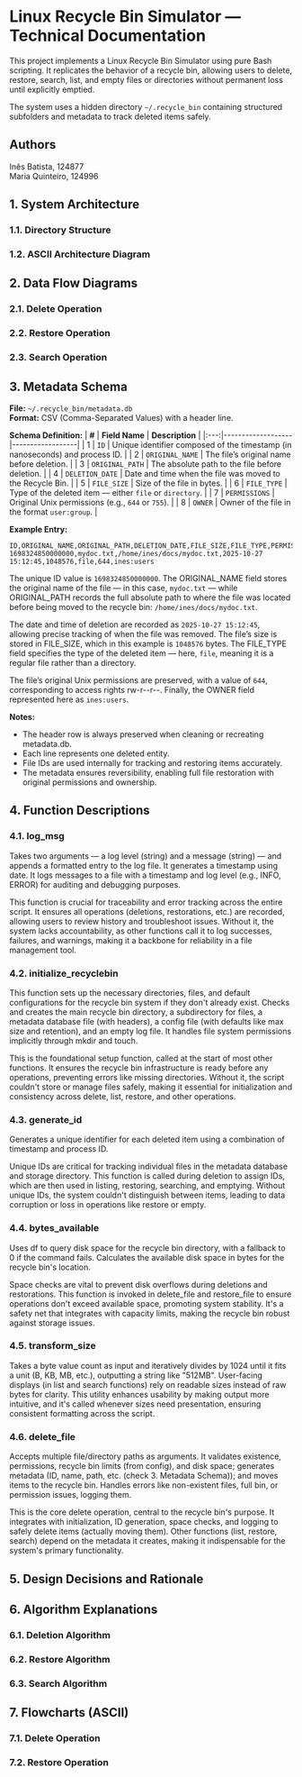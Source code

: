 # Linux Recycle Bin Simulator — Technical Documentation
This project implements a Linux Recycle Bin Simulator using pure Bash scripting.
It replicates the behavior of a recycle bin, allowing users to delete, restore, search, list, and empty files or directories without permanent loss until explicitly emptied.

The system uses a hidden directory `~/.recycle_bin` containing structured subfolders and metadata to track deleted items safely.

## Authors
Inês Batista, 124877<br>
Maria Quinteiro, 124996

## 1. System Architecture
### 1.1. Directory Structure


### 1.2. ASCII Architecture Diagram


## 2. Data Flow Diagrams
### 2.1. Delete Operation


### 2.2. Restore Operation


### 2.3. Search Operation


## 3. Metadata Schema
**File:** `~/.recycle_bin/metadata.db`  
**Format:** CSV (Comma-Separated Values) with a header line.

**Schema Definition:**
| **#** | **Field Name** | **Description** |
|:---:|-------------------|------------------|
| 1 | `ID` | Unique identifier composed of the timestamp (in nanoseconds) and process ID. |
| 2 | `ORIGINAL_NAME` | The file’s original name before deletion. |
| 3 | `ORIGINAL_PATH` | The absolute path to the file before deletion. |
| 4 | `DELETION_DATE` | Date and time when the file was moved to the Recycle Bin. |
| 5 | `FILE_SIZE` | Size of the file in bytes. |
| 6 | `FILE_TYPE` | Type of the deleted item — either `file` or `directory`. |
| 7 | `PERMISSIONS` | Original Unix permissions (e.g., `644` or `755`). |
| 8 | `OWNER` | Owner of the file in the format `user:group`. |


**Example Entry:**
```csv
ID,ORIGINAL_NAME,ORIGINAL_PATH,DELETION_DATE,FILE_SIZE,FILE_TYPE,PERMISSIONS,OWNER
1698324850000000,mydoc.txt,/home/ines/docs/mydoc.txt,2025-10-27 15:12:45,1048576,file,644,ines:users
```
The unique ID value is ```1698324850000000```.
The ORIGINAL_NAME field stores the original name of the file — in this case, ```mydoc.txt``` — while ORIGINAL_PATH records the full absolute path to where the file was located before being moved to the recycle bin: ```/home/ines/docs/mydoc.txt```.

The date and time of deletion are recorded as ```2025-10-27 15:12:45```, allowing precise tracking of when the file was removed.
The file’s size is stored in FILE_SIZE, which in this example is ```1048576``` bytes.
The FILE_TYPE field specifies the type of the deleted item — here, ```file```, meaning it is a regular file rather than a directory.

The file’s original Unix permissions are preserved, with a value of ```644```, corresponding to access rights rw-r--r--.
Finally, the OWNER field represented here as ```ines:users```.

**Notes:**
* The header row is always preserved when cleaning or recreating metadata.db.
* Each line represents one deleted entity.
* File IDs are used internally for tracking and restoring items accurately.
* The metadata ensures reversibility, enabling full file restoration with original permissions and ownership.


## 4. Function Descriptions
### 4.1. log_msg
Takes two arguments — a log level (string) and a message (string) — and appends a formatted entry to the log file. It generates a timestamp using date.
It logs messages to a file with a timestamp and log level (e.g., INFO, ERROR) for auditing and debugging purposes.

This function is crucial for traceability and error tracking across the entire script. It ensures all operations (deletions, restorations, etc.) are recorded, allowing users to review history and troubleshoot issues. Without it, the system lacks accountability, as other functions call it to log successes, failures, and warnings, making it a backbone for reliability in a file management tool.

### 4.2. initialize_recyclebin
This function sets up the necessary directories, files, and default configurations for the recycle bin system if they don't already exist.
Checks and creates the main recycle bin directory, a subdirectory for files, a metadata database file (with headers), a config file (with defaults like max size and retention), and an empty log file. It handles file system permissions implicitly through mkdir and touch.

This is the foundational setup function, called at the start of most other functions. It ensures the recycle bin infrastructure is ready before any operations, preventing errors like missing directories. Without it, the script couldn't store or manage files safely, making it essential for initialization and consistency across delete, list, restore, and other operations.

### 4.3. generate_id
Generates a unique identifier for each deleted item using a combination of timestamp and process ID.

Unique IDs are critical for tracking individual files in the metadata database and storage directory. This function is called during deletion to assign IDs, which are then used in listing, restoring, searching, and emptying. Without unique IDs, the system couldn't distinguish between items, leading to data corruption or loss in operations like restore or empty.

### 4.4. bytes_available
Uses df to query disk space for the recycle bin directory, with a fallback to 0 if the command fails. Calculates the available disk space in bytes for the recycle bin's location.

Space checks are vital to prevent disk overflows during deletions and restorations. This function is invoked in delete_file and restore_file to ensure operations don't exceed available space, promoting system stability. It's a safety net that integrates with capacity limits, making the recycle bin robust against storage issues.

### 4.5. transform_size
Takes a byte value count as input and iteratively divides by 1024 until it fits a unit (B, KB, MB, etc.), outputting a string like "512MB".
User-facing displays (in list and search functions) rely on readable sizes instead of raw bytes for clarity. This utility enhances usability by making output more intuitive, and it's called whenever sizes need presentation, ensuring consistent formatting across the script.

### 4.6. delete_file
Accepts multiple file/directory paths as arguments. It validates existence, permissions, recycle bin limits (from config), and disk space; generates metadata (ID, name, path, etc. (check 3. Metadata Schema)); and moves items to the recycle bin. Handles errors like non-existent files, full bin, or permission issues, logging them.

This is the core delete operation, central to the recycle bin's purpose. It integrates with initialization, ID generation, space checks, and logging to safely delete items (actually moving them). Other functions (list, restore, search) depend on the metadata it creates, making it indispensable for the system's primary functionality.




## 5. Design Decisions and Rationale


## 6. Algorithm Explanations
### 6.1. Deletion Algorithm


### 6.2. Restore Algorithm


### 6.3. Search Algorithm


## 7. Flowcharts (ASCII)
### 7.1. Delete Operation


### 7.2. Restore Operation

